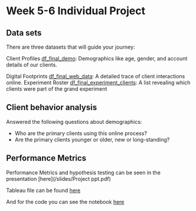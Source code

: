 # Week 5-6 Individual Project

## Data sets
There are three datasets that will guide your journey:

Client Profiles [df_final_demo](data/raw/df_final_demo.csv): Demographics like age, gender, and account details of our clients.

Digital Footprints [df_final_web_data](data/raw/df_final_web_data_combined.csv): A detailed trace of client interactions online.
Experiment Roster [df_final_experiment_clients]((data/raw/df_final_experiment_clients.csv)): A list revealing which clients were part of the grand experiment

## Client behavior analysis

Answered the following questions about demographics:

* Who are the primary clients using this online process?
* Are the primary clients younger or older, new or long-standing?

## Performance Metrics

Performance Metrics and hypothesis testing can be seen in the presentation [here](/slides/Project ppt.pdf)

Tableau file can be found [here](/slides/Tableau.twb)

And for the code you can see the notebook [here](/notebooks/Customer-Experience.ipynb)
